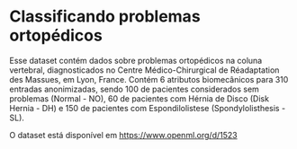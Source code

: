 # Classificando problemas ortopédicos

Esse dataset contém dados sobre problemas ortopédicos na coluna vertebral, diagnosticados no Centre Médico-Chirurgical de Réadaptation des Massues, em Lyon, France. Contém 6 atributos biomecânicos para 310 entradas anonimizadas, sendo 100 de pacientes considerados sem problemas (Normal - NO), 60 de pacientes com Hérnia de Disco (Disk Hernia - DH) e 150 de pacientes com Espondilolistese (Spondylolisthesis - SL).

O dataset está disponível em https://www.openml.org/d/1523
